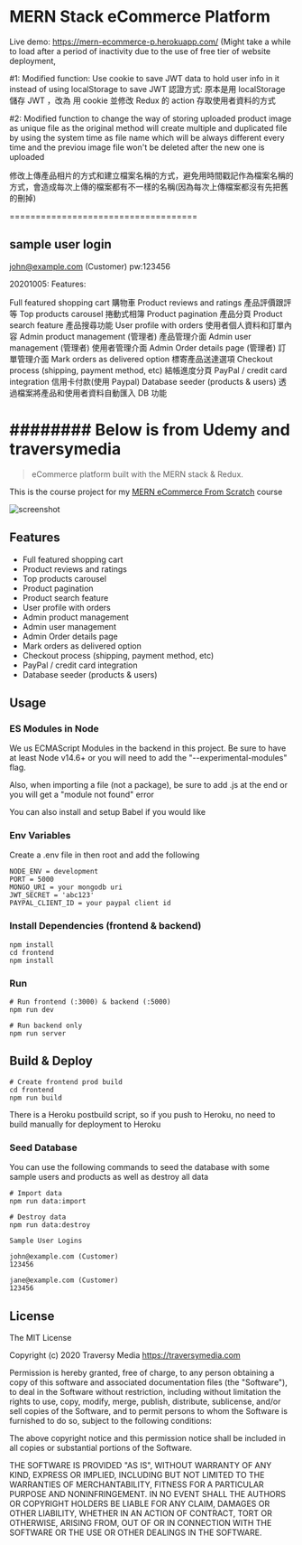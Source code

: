 # MERN Stack eCommerce Platform

Live demo: https://mern-ecommerce-p.herokuapp.com/
(Might take a while to load after a period of inactivity due to the use of free tier of website deployment, 




#1:
Modified function: Use cookie to save JWT data to hold user info in it instead of using localStorage to save JWT
認證方式: 原本是用 localStorage 儲存 JWT ，改為 用 cookie 並修改 Redux 的 action 存取使用者資料的方式

#2:
Modified function to change the way of storing uploaded product image as unique file as the original method will create multiple and duplicated file by using the system time as file name which will be always different every time and the previou image file won't be deleted after the new one is uploaded

修改上傳產品相片的方式和建立檔案名稱的方式，避免用時間戳記作為檔案名稱的方式，會造成每次上傳的檔案都有不一樣的名稱(因為每次上傳檔案都沒有先把舊的刪掉)

====================================

## sample user login

john@example.com (Customer)
pw:123456

20201005: Features:

Full featured shopping cart 購物車
Product reviews and ratings 產品評價跟評等
Top products carousel 捲動式相簿
Product pagination 產品分頁
Product search feature 產品搜尋功能
User profile with orders 使用者個人資料和訂單內容
Admin product management (管理者) 產品管理介面
Admin user management (管理者) 使用者管理介面
Admin Order details page (管理者) 訂單管理介面
Mark orders as delivered option 標寄產品送達選項
Checkout process (shipping, payment method, etc) 結帳進度分頁
PayPal / credit card integration 信用卡付款(使用 Paypal)
Database seeder (products & users) 透過檔案將產品和使用者資料自動匯入 DB 功能

# ######## Below is from Udemy and traversymedia

> eCommerce platform built with the MERN stack & Redux.

This is the course project for my [MERN eCommerce From Scratch](https://www.udemy.com/course/mern-ecommerce) course

![screenshot](https://github.com/bradtraversy/proshop_mern/blob/master/uploads/Screen%20Shot%202020-09-29%20at%205.50.52%20PM.png)

## Features

- Full featured shopping cart
- Product reviews and ratings
- Top products carousel
- Product pagination
- Product search feature
- User profile with orders
- Admin product management
- Admin user management
- Admin Order details page
- Mark orders as delivered option
- Checkout process (shipping, payment method, etc)
- PayPal / credit card integration
- Database seeder (products & users)

## Usage

### ES Modules in Node

We us ECMAScript Modules in the backend in this project. Be sure to have at least Node v14.6+ or you will need to add the "--experimental-modules" flag.

Also, when importing a file (not a package), be sure to add .js at the end or you will get a "module not found" error

You can also install and setup Babel if you would like

### Env Variables

Create a .env file in then root and add the following

```
NODE_ENV = development
PORT = 5000
MONGO_URI = your mongodb uri
JWT_SECRET = 'abc123'
PAYPAL_CLIENT_ID = your paypal client id
```

### Install Dependencies (frontend & backend)

```
npm install
cd frontend
npm install
```

### Run

```
# Run frontend (:3000) & backend (:5000)
npm run dev

# Run backend only
npm run server
```

## Build & Deploy

```
# Create frontend prod build
cd frontend
npm run build
```

There is a Heroku postbuild script, so if you push to Heroku, no need to build manually for deployment to Heroku

### Seed Database

You can use the following commands to seed the database with some sample users and products as well as destroy all data

```
# Import data
npm run data:import

# Destroy data
npm run data:destroy
```

```
Sample User Logins

john@example.com (Customer)
123456

jane@example.com (Customer)
123456
```

## License

The MIT License

Copyright (c) 2020 Traversy Media https://traversymedia.com

Permission is hereby granted, free of charge, to any person obtaining a copy
of this software and associated documentation files (the "Software"), to deal
in the Software without restriction, including without limitation the rights
to use, copy, modify, merge, publish, distribute, sublicense, and/or sell
copies of the Software, and to permit persons to whom the Software is
furnished to do so, subject to the following conditions:

The above copyright notice and this permission notice shall be included in
all copies or substantial portions of the Software.

THE SOFTWARE IS PROVIDED "AS IS", WITHOUT WARRANTY OF ANY KIND, EXPRESS OR
IMPLIED, INCLUDING BUT NOT LIMITED TO THE WARRANTIES OF MERCHANTABILITY,
FITNESS FOR A PARTICULAR PURPOSE AND NONINFRINGEMENT. IN NO EVENT SHALL THE
AUTHORS OR COPYRIGHT HOLDERS BE LIABLE FOR ANY CLAIM, DAMAGES OR OTHER
LIABILITY, WHETHER IN AN ACTION OF CONTRACT, TORT OR OTHERWISE, ARISING FROM,
OUT OF OR IN CONNECTION WITH THE SOFTWARE OR THE USE OR OTHER DEALINGS IN
THE SOFTWARE.
